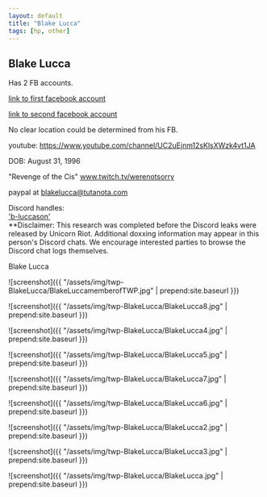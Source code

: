 ```yaml
---
layout: default
title: "Blake Lucca"
tags: [hp, other]
---
```



## Blake Lucca
Has 2 FB accounts.

[link to first facebook account](https://www.facebook.com/100022267095359)

[link to second facebook account](https://www.facebook.com/100013119064320)

No clear location could be determined from his FB.

youtube: https://www.youtube.com/channel/UC2uEjnm12sKlsXWzk4vt1JA

DOB: August 31, 1996

"Revenge of the Cis" www.twitch.tv/werenotsorry

paypal at blakelucca@tutanota.com

Discord handles:  
['b-luccason'](https://discordleaks.unicornriot.ninja/discord/user/1683)  
**Disclaimer: This research was completed before the Discord leaks were released by Unicorn Riot. Additional doxxing information may appear in this person's Discord chats. We encourage interested parties to browse the Discord chat logs themselves.



 Blake Lucca






![screenshot]({{ "/assets/img/twp-BlakeLucca/BlakeLuccamemberofTWP.jpg" | prepend:site.baseurl }})


![screenshot]({{ "/assets/img/twp-BlakeLucca/BlakeLucca8.jpg" | prepend:site.baseurl }})


![screenshot]({{ "/assets/img/twp-BlakeLucca/BlakeLucca4.jpg" | prepend:site.baseurl }})


![screenshot]({{ "/assets/img/twp-BlakeLucca/BlakeLucca5.jpg" | prepend:site.baseurl }})


![screenshot]({{ "/assets/img/twp-BlakeLucca/BlakeLucca7.jpg" | prepend:site.baseurl }})


![screenshot]({{ "/assets/img/twp-BlakeLucca/BlakeLucca6.jpg" | prepend:site.baseurl }})


![screenshot]({{ "/assets/img/twp-BlakeLucca/BlakeLucca2.jpg" | prepend:site.baseurl }})


![screenshot]({{ "/assets/img/twp-BlakeLucca/BlakeLucca3.jpg" | prepend:site.baseurl }})


![screenshot]({{ "/assets/img/twp-BlakeLucca/BlakeLucca.jpg" | prepend:site.baseurl }})
